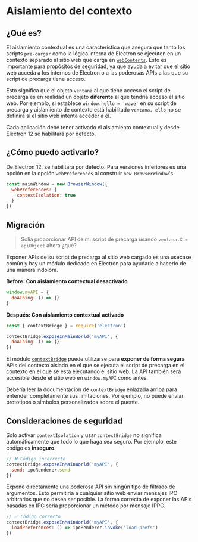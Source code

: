 # Aislamiento del contexto

## ¿Qué es?

El aislamiento contextual es una característica que asegura que tanto los scripts `pre-cargar` como la lógica interna de Electron se ejecuten en un contexto separado al sitio web que carga en [`webContents`](../api/web-contents.md).  Esto es importante para propósitos de seguridad, ya que ayuda a evitar que el sitio web acceda a los internos de Electron o a las poderosas APIs a las que su script de precarga tiene acceso.

Esto significa que el objeto `ventana` al que tiene acceso el script de precarga es en realidad un objeto **diferente** al que tendría acceso el sitio web.  Por ejemplo, si establece `window.hello = 'wave'` en su script de precarga y aislamiento de contexto está habilitado `ventana. ello` no se definirá si el sitio web intenta acceder a él.

Cada aplicación debe tener activado el aislamiento contextual y desde Electron 12 se habilitará por defecto.

## ¿Cómo puedo activarlo?

De Electron 12, se habilitará por defecto. Para versiones inferiores es una opción en la opción `webPreferences` al construir `new BrowserWindow`'s.

```javascript
const mainWindow = new BrowserWindow({
  webPreferences: {
    contextIsolation: true
  }
})
```

## Migración

> Solía proporcionar API de mi script de precarga usando `ventana.X = apiObject` ahora ¿qué?

Exponer APIs de su script de precarga al sitio web cargado es una usecase común y hay un módulo dedicado en Electron para ayudarle a hacerlo de una manera indolora.

**Before: Con aislamiento contextual desactivado**

```javascript
window.myAPI = {
  doAThing: () => {}
}
```

**Después: Con aislamiento contextual activado**

```javascript
const { contextBridge } = require('electron')

contextBridge.exposeInMainWorld('myAPI', {
  doAThing: () => {}
})
```

El módulo [`contextBridge`](../api/context-bridge.md) puede utilizarse para **exponer de forma segura** APIs del contexto aislado en el que se ejecuta el script de precarga en el contexto en el que se está ejecutando el sitio web. La API también será accesible desde el sitio web en `window.myAPI` como antes.

Debería leer la documentación de `contextBridge` enlazada arriba para entender completamente sus limitaciones.  Por ejemplo, no puede enviar prototipos o símbolos personalizados sobre el puente.

## Consideraciones de seguridad

Solo activar `contextIsolation` y usar `contextBridge` no significa automáticamente que todo lo que haga sea seguro.  Por ejemplo, este código es **inseguro**.

```javascript
// ❌ Código incorrecto
contextBridge.exposeInMainWorld('myAPI', {
  send: ipcRenderer.send
})
```

Expone directamente una poderosa API sin ningún tipo de filtrado de argumentos. Esto permitiría a cualquier sitio web enviar mensajes IPC arbitrarios que no desea ser posible. La forma correcta de exponer las APIs basadas en IPC sería proporcionar un método por mensaje IPPC.

```javascript
// ✅ Código correcto
contextBridge.exposeInMainWorld('myAPI', {
  loadPreferences: () => ipcRenderer.invoke('load-prefs')
})
```
